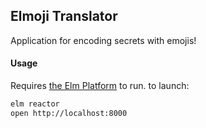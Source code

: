 ## Elmoji Translator

Application for encoding secrets with emojis!

#### Usage

Requires [the Elm Platform](https://guide.elm-lang.org/install/elm.html) to run. to launch:

```sh
elm reactor
open http://localhost:8000
```
